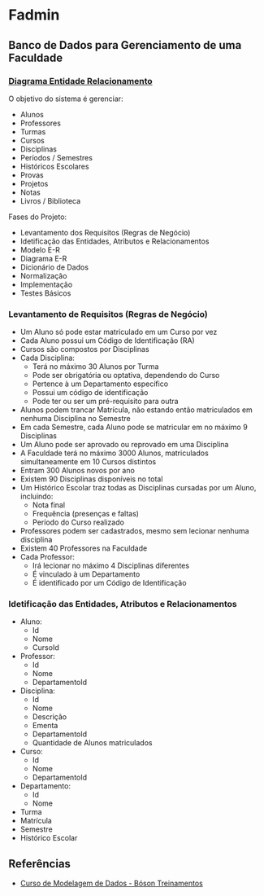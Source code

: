 # Fadmin



## Banco de Dados para Gerenciamento de uma Faculdade

### [Diagrama Entidade Relacionamento](https://app.diagrams.net/#HZaqueuCavalcante%2Ffadmin%2Fmain%2FDocs%2FDiagramas.drawio)

O objetivo do sistema é gerenciar:
- Alunos
- Professores
- Turmas
- Cursos
- Disciplinas
- Períodos / Semestres
- Históricos Escolares
- Provas
- Projetos
- Notas
- Livros / Biblioteca

Fases do Projeto:
- Levantamento dos Requisitos (Regras de Negócio)
- Idetificação das Entidades, Atributos e Relacionamentos
- Modelo E-R
- Diagrama E-R
- Dicionário de Dados
- Normalização
- Implementação
- Testes Básicos

### Levantamento de Requisitos (Regras de Negócio)

- Um Aluno só pode estar matriculado em um Curso por vez
- Cada Aluno possui um Código de Identificação (RA)
- Cursos são compostos por Disciplinas
- Cada Disciplina:
	- Terá no máximo 30 Alunos por Turma
	- Pode ser obrigatória ou optativa, dependendo do Curso
	- Pertence à um Departamento específico
	- Possui um código de identificação
	- Pode ter ou ser um pré-requisito para outra
- Alunos podem trancar Matrícula, não estando então matriculados em nenhuma Disciplina no Semestre
- Em cada Semestre, cada Aluno pode se matricular em no máximo 9 Disciplinas
- Um Aluno pode ser aprovado ou reprovado em uma Disciplina
- A Faculdade terá no máximo 3000 Alunos, matriculados simultaneamente em 10 Cursos distintos
- Entram 300 Alunos novos por ano
- Existem 90 Disciplinas disponíveis no total
- Um Histórico Escolar traz todas as Disciplinas cursadas por um Aluno, incluindo:
	- Nota final
	- Frequência (presenças e faltas)
	- Período do Curso realizado
- Professores podem ser cadastrados, mesmo sem lecionar nenhuma disciplina
- Existem 40 Professores na Faculdade
- Cada Professor:
	- Irá lecionar no máximo 4 Disciplinas diferentes
	- É vinculado à um Departamento
	- É identificado por um Código de Identificação

### Idetificação das Entidades, Atributos e Relacionamentos

- Aluno:
	- Id
	- Nome
	- CursoId
- Professor:
	- Id
	- Nome
	- DepartamentoId
- Disciplina:
	- Id
	- Nome
	- Descrição
	- Ementa
	- DepartamentoId
	- Quantidade de Alunos matriculados
- Curso:
	- Id
	- Nome
	- DepartamentoId
- Departamento:
	- Id
	- Nome
- Turma
- Matrícula
- Semestre
- Histórico Escolar
	
## Referências
- [Curso de Modelagem de Dados - Bóson Treinamentos](https://www.youtube.com/playlist?list=PLucm8g_ezqNoNHU8tjVeHmRGBFnjDIlxD)
